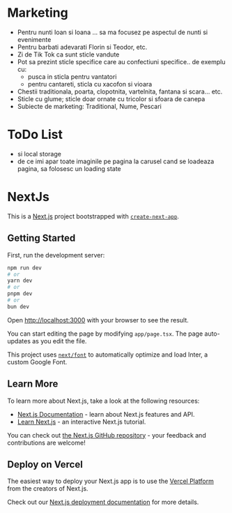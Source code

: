 # Marketing

-   Pentru nunti Ioan si Ioana ... sa ma focusez pe aspectul de nunti si evenimente
-   Pentru barbati adevarati Florin si Teodor, etc.
-   Zi de Tik Tok ca sunt sticle vandute
-   Pot sa prezint sticle specifice care au confectiuni specifice.. de exemplu cu:
    -   pusca in sticla pentru vantatori
    -   pentru cantareti, sticla cu xacofon si vioara
-   Chestii traditionala, poarta, clopotnita, vartelnita, fantana si scara... etc.
-   Sticle cu glume; sticle doar ornate cu tricolor si sfoara de canepa
-   Subiecte de marketing: Traditional, Nume, Pescari

# ToDo List

-   si local storage
-   de ce imi apar toate imaginile pe pagina la carusel cand se loadeaza pagina, sa folosesc un loading state

# NextJs

This is a [Next.js](https://nextjs.org/) project bootstrapped with [`create-next-app`](https://github.com/vercel/next.js/tree/canary/packages/create-next-app).

## Getting Started

First, run the development server:

```bash
npm run dev
# or
yarn dev
# or
pnpm dev
# or
bun dev
```

Open [http://localhost:3000](http://localhost:3000) with your browser to see the result.

You can start editing the page by modifying `app/page.tsx`. The page auto-updates as you edit the file.

This project uses [`next/font`](https://nextjs.org/docs/basic-features/font-optimization) to automatically optimize and load Inter, a custom Google Font.

## Learn More

To learn more about Next.js, take a look at the following resources:

-   [Next.js Documentation](https://nextjs.org/docs) - learn about Next.js features and API.
-   [Learn Next.js](https://nextjs.org/learn) - an interactive Next.js tutorial.

You can check out [the Next.js GitHub repository](https://github.com/vercel/next.js/) - your feedback and contributions are welcome!

## Deploy on Vercel

The easiest way to deploy your Next.js app is to use the [Vercel Platform](https://vercel.com/new?utm_medium=default-template&filter=next.js&utm_source=create-next-app&utm_campaign=create-next-app-readme) from the creators of Next.js.

Check out our [Next.js deployment documentation](https://nextjs.org/docs/deployment) for more details.
